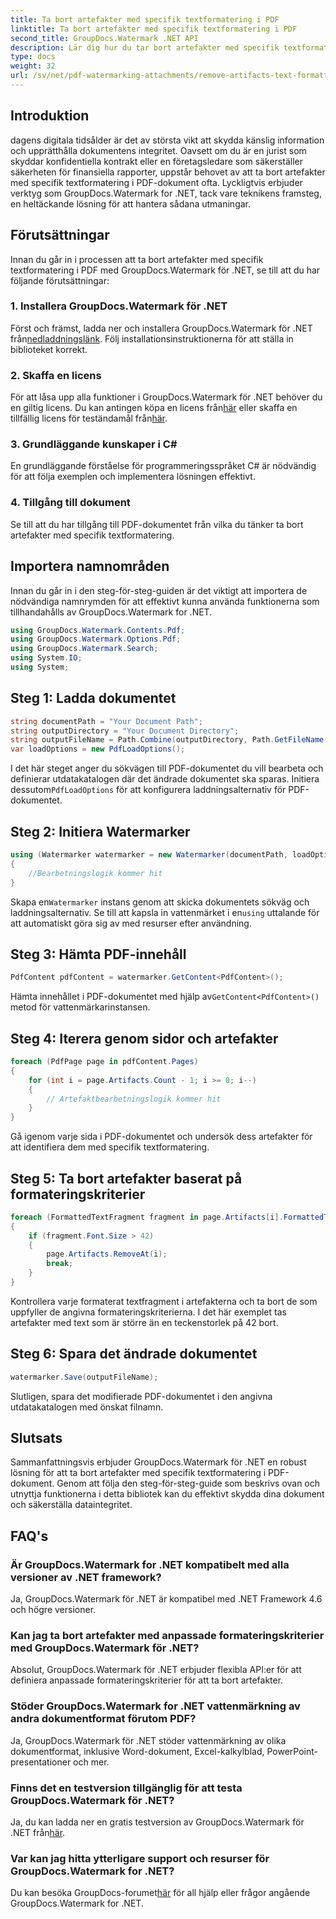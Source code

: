 ```yaml
---
title: Ta bort artefakter med specifik textformatering i PDF
linktitle: Ta bort artefakter med specifik textformatering i PDF
second_title: GroupDocs.Watermark .NET API
description: Lär dig hur du tar bort artefakter med specifik textformatering i PDF med hjälp av GroupDocs för .NET. Följ vår steg-för-steg-guide.
type: docs
weight: 32
url: /sv/net/pdf-watermarking-attachments/remove-artifacts-text-formatting-pdf/
---
```

## Introduktion
dagens digitala tidsålder är det av största vikt att skydda känslig information och upprätthålla dokumentens integritet. Oavsett om du är en jurist som skyddar konfidentiella kontrakt eller en företagsledare som säkerställer säkerheten för finansiella rapporter, uppstår behovet av att ta bort artefakter med specifik textformatering i PDF-dokument ofta. Lyckligtvis erbjuder verktyg som GroupDocs.Watermark for .NET, tack vare teknikens framsteg, en heltäckande lösning för att hantera sådana utmaningar.
## Förutsättningar
Innan du går in i processen att ta bort artefakter med specifik textformatering i PDF med GroupDocs.Watermark för .NET, se till att du har följande förutsättningar:
### 1. Installera GroupDocs.Watermark för .NET
 Först och främst, ladda ner och installera GroupDocs.Watermark för .NET från[nedladdningslänk](https://releases.groupdocs.com/Watermark/net/). Följ installationsinstruktionerna för att ställa in biblioteket korrekt.
### 2. Skaffa en licens
För att låsa upp alla funktioner i GroupDocs.Watermark för .NET behöver du en giltig licens. Du kan antingen köpa en licens från[här](https://purchase.groupdocs.com/buy) eller skaffa en tillfällig licens för teständamål från[här](https://purchase.groupdocs.com/temporary-license/).
### 3. Grundläggande kunskaper i C#
En grundläggande förståelse för programmeringsspråket C# är nödvändig för att följa exemplen och implementera lösningen effektivt.
### 4. Tillgång till dokument
Se till att du har tillgång till PDF-dokumentet från vilka du tänker ta bort artefakter med specifik textformatering.

## Importera namnområden
Innan du går in i den steg-för-steg-guiden är det viktigt att importera de nödvändiga namnrymden för att effektivt kunna använda funktionerna som tillhandahålls av GroupDocs.Watermark for .NET.
```csharp
using GroupDocs.Watermark.Contents.Pdf;
using GroupDocs.Watermark.Options.Pdf;
using GroupDocs.Watermark.Search;
using System.IO;
using System;
```
## Steg 1: Ladda dokumentet
```csharp
string documentPath = "Your Document Path";
string outputDirectory = "Your Document Directory";
string outputFileName = Path.Combine(outputDirectory, Path.GetFileName(documentPath));
var loadOptions = new PdfLoadOptions();
```
 I det här steget anger du sökvägen till PDF-dokumentet du vill bearbeta och definierar utdatakatalogen där det ändrade dokumentet ska sparas. Initiera dessutom`PdfLoadOptions` för att konfigurera laddningsalternativ för PDF-dokumentet.
## Steg 2: Initiera Watermarker
```csharp
using (Watermarker watermarker = new Watermarker(documentPath, loadOptions))
{
    //Bearbetningslogik kommer hit
}
```
 Skapa en`Watermarker` instans genom att skicka dokumentets sökväg och laddningsalternativ. Se till att kapsla in vattenmärket i en`using` uttalande för att automatiskt göra sig av med resurser efter användning.
## Steg 3: Hämta PDF-innehåll
```csharp
PdfContent pdfContent = watermarker.GetContent<PdfContent>();
```
 Hämta innehållet i PDF-dokumentet med hjälp av`GetContent<PdfContent>()` metod för vattenmärkarinstansen.
## Steg 4: Iterera genom sidor och artefakter
```csharp
foreach (PdfPage page in pdfContent.Pages)
{
    for (int i = page.Artifacts.Count - 1; i >= 0; i--)
    {
        // Artefaktbearbetningslogik kommer hit
    }
}
```
Gå igenom varje sida i PDF-dokumentet och undersök dess artefakter för att identifiera dem med specifik textformatering.
## Steg 5: Ta bort artefakter baserat på formateringskriterier
```csharp
foreach (FormattedTextFragment fragment in page.Artifacts[i].FormattedTextFragments)
{
    if (fragment.Font.Size > 42)
    {
        page.Artifacts.RemoveAt(i);
        break;
    }
}
```
Kontrollera varje formaterat textfragment i artefakterna och ta bort de som uppfyller de angivna formateringskriterierna. I det här exemplet tas artefakter med text som är större än en teckenstorlek på 42 bort.
## Steg 6: Spara det ändrade dokumentet
```csharp
watermarker.Save(outputFileName);
```
Slutligen, spara det modifierade PDF-dokumentet i den angivna utdatakatalogen med önskat filnamn.

## Slutsats
Sammanfattningsvis erbjuder GroupDocs.Watermark för .NET en robust lösning för att ta bort artefakter med specifik textformatering i PDF-dokument. Genom att följa den steg-för-steg-guide som beskrivs ovan och utnyttja funktionerna i detta bibliotek kan du effektivt skydda dina dokument och säkerställa dataintegritet.
## FAQ's
### Är GroupDocs.Watermark for .NET kompatibelt med alla versioner av .NET framework?
Ja, GroupDocs.Watermark för .NET är kompatibel med .NET Framework 4.6 och högre versioner.
### Kan jag ta bort artefakter med anpassade formateringskriterier med GroupDocs.Watermark för .NET?
Absolut, GroupDocs.Watermark för .NET erbjuder flexibla API:er för att definiera anpassade formateringskriterier för att ta bort artefakter.
### Stöder GroupDocs.Watermark for .NET vattenmärkning av andra dokumentformat förutom PDF?
Ja, GroupDocs.Watermark för .NET stöder vattenmärkning av olika dokumentformat, inklusive Word-dokument, Excel-kalkylblad, PowerPoint-presentationer och mer.
### Finns det en testversion tillgänglig för att testa GroupDocs.Watermark för .NET?
 Ja, du kan ladda ner en gratis testversion av GroupDocs.Watermark för .NET från[här](https://releases.groupdocs.com/).
### Var kan jag hitta ytterligare support och resurser för GroupDocs.Watermark for .NET?
 Du kan besöka GroupDocs-forumet[här](https://forum.groupdocs.com/c/watermark/19) för all hjälp eller frågor angående GroupDocs.Watermark for .NET.